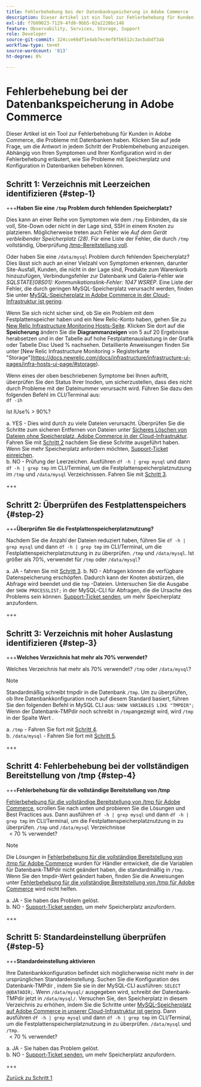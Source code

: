 ```yaml
---
title: Fehlerbehebung bei der Datenbankspeicherung in Adobe Commerce
description: Dieser Artikel ist ein Tool zur Fehlerbehebung für Kunden in Adobe Commerce, die Probleme mit Datenbanken haben. Klicken Sie auf jede Frage, um die Antwort in jedem Schritt der Problembehebung anzuzeigen. Abhängig von Ihren Symptomen und Ihrer Konfiguration wird in der Fehlerbehebung erläutert, wie Sie Probleme mit Speicherplatz und Konfiguration in Datenbanken beheben können.
exl-id: f7b09023-7129-4fd0-9bb5-02a2228bc148
feature: Observability, Services, Storage, Support
role: Developer
source-git-commit: 324cce66df1e4ab7ec4ef8fb6512c3acbabdf3ab
workflow-type: tm+mt
source-wordcount: '813'
ht-degree: 0%

---
```


# Fehlerbehebung bei der Datenbankspeicherung in Adobe Commerce

Dieser Artikel ist ein Tool zur Fehlerbehebung für Kunden in Adobe Commerce, die Probleme mit Datenbanken haben. Klicken Sie auf jede Frage, um die Antwort in jedem Schritt der Problembehebung anzuzeigen. Abhängig von Ihren Symptomen und Ihrer Konfiguration wird in der Fehlerbehebung erläutert, wie Sie Probleme mit Speicherplatz und Konfiguration in Datenbanken beheben können.

## Schritt 1: Verzeichnis mit Leerzeichen identifizieren {#step-1}

+++**Haben Sie eine `/tmp` Problem durch fehlenden Speicherplatz?**

Dies kann an einer Reihe von Symptomen wie dem `/tmp` Einbinden, da sie voll, Site-Down oder nicht in der Lage sind, SSH in einem Knoten zu platzieren. Möglicherweise treten auch Fehler wie _Auf dem Gerät verbleibender Speicherplatz (28)_. Für eine Liste der Fehler, die durch `/tmp` vollständig, Überprüfung [/tmp-Bereitstellung voll](/help/troubleshooting/miscellaneous/tmp-mount-full.md).

Oder haben Sie eine `/data/mysql` Problem durch fehlenden Speicherplatz? Dies lässt sich auch an einer Vielzahl von Symptomen erkennen, darunter Site-Ausfall, Kunden, die nicht in der Lage sind, Produkte zum Warenkorb hinzuzufügen, Verbindungsfehler zur Datenbank und Galeria-Fehler wie _SQLSTATE\[08S01\]: Kommunikationslink-Fehler: 1047 WSREP_. Eine Liste der Fehler, die durch geringen MySQL-Speicherplatz verursacht werden, finden Sie unter [MySQL-Speicherplatz in Adobe Commerce in der Cloud-Infrastruktur ist gering](/help/troubleshooting/database/mysql-disk-space-is-low-on-magento-commerce-cloud.md).

Wenn Sie sich nicht sicher sind, ob Sie ein Problem mit dem Festplattenspeicher haben und ein New Relic-Konto haben, gehen Sie zu [New Relic Infrastructure Monitoring Hosts-Seite](https://docs.newrelic.com/docs/infrastructure/infrastructure-ui-pages/infra-hosts-ui-page/). Klicken Sie dort auf die **Speicherung** ändern Sie die **Diagrammanzeigen** von 5 auf 20 Ergebnisse herabsetzen und in der Tabelle auf hohe Festplattenauslastung in der Grafik oder Tabelle Disc Used % nachsehen. Detaillierte Anweisungen finden Sie unter [New Relic Infrastructure Monitoring > Registerkarte &quot;Storage&quot;]https://docs.newrelic.com/docs/infrastructure/infrastructure-ui-pages/infra-hosts-ui-page/#storage).

Wenn eines der oben beschriebenen Symptome bei Ihnen auftritt, überprüfen Sie den Status Ihrer Inoden, um sicherzustellen, dass dies nicht durch Probleme mit der Dateinummer verursacht wird. Führen Sie dazu den folgenden Befehl im CLI/Terminal aus:\
`df -ih`

Ist IUse% > 90%?

a. YES - Dies wird durch zu viele Dateien verursacht. Überprüfen Sie die Schritte zum sicheren Entfernen von Dateien unter [Sicheres Löschen von Dateien ohne Speicherplatz, Adobe Commerce in der Cloud-Infrastruktur](/help/troubleshooting/miscellaneous/safely-delete-files-when-out-of-disk-space-adobe-commerce-on-our-cloud-architecture.md). Fahren Sie mit [Schritt 2](#step-2) nachdem Sie diese Schritte ausgeführt haben. Wenn Sie mehr Speicherplatz anfordern möchten, [Support-Ticket einreichen](/help/help-center-guide/help-center/magento-help-center-user-guide.md#submit-ticket).\
b. NO - Prüfung der Leerzeichen. Ausführen `df -h | grep mysql` und dann `df -h | grep tmp` im CLI/Terminal, um die Festplattenspeicherplatznutzung im `/tmp` und `/data/mysql` Verzeichnissen. Fahren Sie mit [Schritt 3](#step-3).

+++

## Schritt 2: Überprüfen des Festplattenspeichers {#step-2}

+++**Überprüfen Sie die Festplattenspeicherplatznutzung?**

Nachdem Sie die Anzahl der Dateien reduziert haben, führen Sie `df -h | grep mysql` und dann `df -h | grep tmp` im CLI/Terminal, um die Festplattenspeicherplatznutzung in zu überprüfen. `/tmp` und `/data/mysql`. Ist größer als 70%, verwendet für `/tmp` oder `/data/mysql`?

a. JA - fahren Sie mit [Schritt 3](#step-3).
b. NO - Abfragen können die verfügbare Datenspeicherung erschöpfen. Dadurch kann der Knoten abstürzen, die Abfrage wird beendet und die `tmp` -Dateien. Untersuchen Sie die Ausgabe der `SHOW PROCESSLIST;` in der MySQL-CLI für Abfragen, die die Ursache des Problems sein können. [Support-Ticket senden](/help/help-center-guide/help-center/magento-help-center-user-guide.md#submit-ticket), um mehr Speicherplatz anzufordern.

+++

## Schritt 3: Verzeichnis mit hoher Auslastung identifizieren {#step-3}

+++**Welches Verzeichnis hat mehr als 70% verwendet?**

Welches Verzeichnis hat mehr als 70% verwendet? `/tmp` oder `/data/mysql`?

>[!NOTE]
>
>Standardmäßig schreibt tmpdir in die Datenbank `/tmp`. Um zu überprüfen, ob Ihre Datenbankkonfiguration noch auf diesem Standard basiert, führen Sie den folgenden Befehl in MySQL CLI aus: `SHOW VARIABLES LIKE "TMPDIR";` Wenn der Datenbank-TMPdir noch schreibt in `/tmp`angezeigt wird, wird `/tmp` in der Spalte Wert .

a. `/tmp` - Fahren Sie fort mit [Schritt 4](#step-4). \
b. `/data/mysql` - Fahren Sie fort mit [Schritt 5](#step-5).

+++

## Schritt 4: Fehlerbehebung bei der vollständigen Bereitstellung von /tmp {#step-4}

+++**Fehlerbehebung für die vollständige Bereitstellung von /tmp**

[Fehlerbehebung für die vollständige Bereitstellung von /tmp für Adobe Commerce](/help/troubleshooting/miscellaneous/tmp-mount-full.md), scrollen Sie nach unten und probieren Sie die Lösungen und Best Practices aus. Dann ausführen `df -h | grep mysql` und dann `df -h | grep tmp` im CLI/Terminal, um die Festplattenspeicherplatznutzung in zu überprüfen. `/tmp` und `/data/mysql` Verzeichnisse\
  &lt; 70 % verwendet?

>[!NOTE]
>
>Die Lösungen in [Fehlerbehebung für die vollständige Bereitstellung von /tmp für Adobe Commerce](/help/troubleshooting/miscellaneous/tmp-mount-full.md) wurden für Händler entwickelt, die die Variablen für Datenbank-TMPdir nicht geändert haben, die standardmäßig in `/tmp`. Wenn Sie den tmpdir-Wert geändert haben, finden Sie die Anweisungen unter [Fehlerbehebung für die vollständige Bereitstellung von /tmp für Adobe Commerce](/help/troubleshooting/miscellaneous/tmp-mount-full.md) wird nicht helfen.

a. JA - Sie haben das Problem gelöst. \
b. NO - [Support-Ticket senden](/help/help-center-guide/help-center/magento-help-center-user-guide.md#submit-ticket), um mehr Speicherplatz anzufordern.

+++

## Schritt 5: Standardeinstellung überprüfen {#step-5}

+++**Standardeinstellung aktivieren**

Ihre Datenbankkonfiguration befindet sich möglicherweise nicht mehr in der ursprünglichen Standardeinstellung. Suchen Sie die Konfiguration des Datenbank-TMPdir , indem Sie sie in der MySQL-CLI ausführen: `SELECT @@DATADIR;`. Wenn `/data/mysql/` ausgegeben wird, schreibt der Datenbank-TMPdir jetzt in `/data/mysql/`. Versuchen Sie, den Speicherplatz in diesem Verzeichnis zu erhöhen, indem Sie die Schritte unter [MySQL-Speicherplatz auf Adobe Commerce in unserer Cloud-Infrastruktur ist gering](/help/troubleshooting/database/mysql-disk-space-is-low-on-magento-commerce-cloud.md). Dann ausführen `df -h | grep mysql` und dann `df -h | grep tmp` im CLI/Terminal, um die Festplattenspeicherplatznutzung in zu überprüfen. `/data/mysql` und `/tmp`.\
  &lt; 70 % verwendet?

a. JA - Sie haben das Problem gelöst. \
b. NO - [Support-Ticket senden](/help/help-center-guide/help-center/magento-help-center-user-guide.md#submit-ticket), um mehr Speicherplatz anzufordern.

+++

[Zurück zu Schritt 1](#step-1)
